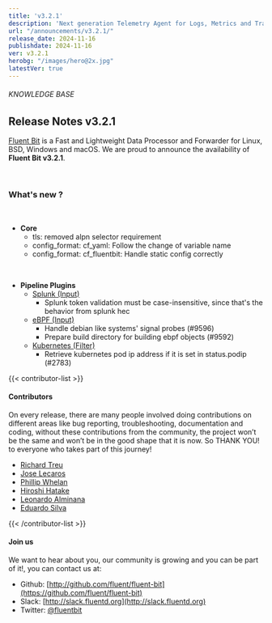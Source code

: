 ```yaml
---
title: 'v3.2.1'
description: 'Next generation Telemetry Agent for Logs, Metrics and Traces. '
url: "/announcements/v3.2.1/"
release_date: 2024-11-16
publishdate: 2024-11-16
ver: v3.2.1
herobg: "/images/hero@2x.jpg"
latestVer: true
---
```


###### KNOWLEDGE BASE

## Release Notes v3.2.1

[Fluent Bit](https://fluentbit.io) is a Fast and Lightweight Data Processor and Forwarder for Linux, BSD, Windows and macOS. We are proud to announce the availability of **Fluent Bit v3.2.1**.

<br>

### What's new ?

<br>

 - __Core__
   - tls: removed alpn selector requirement
   - config_format: cf_yaml: Follow the change of variable name
   - config_format: cf_fluentbit: Handle static config correctly

<br>

 - __Pipeline Plugins__
   - [Splunk (Input)](https://docs.fluentbit.io/manual/pipeline/inputs/splunk/)
      - Splunk token validation must be case-insensitive, since that's the behavior from splunk hec
   - [eBPF (Input)](https://docs.fluentbit.io/manual/pipeline/inputs/ebpf/)
      - Handle debian like systems' signal probes (#9596)
      - Prepare build directory for building ebpf objects (#9592)
   - [Kubernetes (Filter)](https://docs.fluentbit.io/manual/pipeline/filters/kubernetes/)
      - Retrieve kubernetes pod ip address if it is set in status.podip (#2783)

{{< contributor-list >}}

#### Contributors

On every release, there are many people involved doing contributions on different areas like bug reporting, troubleshooting, documentation and coding, without these contributions from the community, the project won’t be the same and won’t be in the good shape that it is now. So THANK YOU! to everyone who takes part of this journey!

- [Richard Treu](https://github.com/drbugfinder-work)
- [Jose Lecaros](https://github.com/lecaros)
- [Phillip Whelan](https://github.com/pwhelan)
- [Hiroshi Hatake](https://github.com/cosmo0920)
- [Leonardo Alminana](https://github.com/leonardo-albertovich)
- [Eduardo Silva](https://github.com/edsiper)

{{< /contributor-list >}}

#### Join us

We want to hear about you, our community is growing and you can be part of it!, you can contact us at:

* Github: [http://github.com/fluent/fluent-bit](https://github.com/fluent/fluent-bit)
* Slack: [http://slack.fluentd.org](http://slack.fluentd.org)
* Twitter: [@fluentbit](https://twitter.com/fluentbit)
